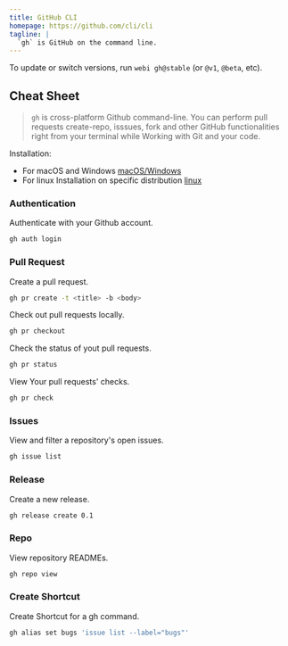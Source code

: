 ```yaml
---
title: GitHub CLI
homepage: https://github.com/cli/cli
tagline: |
  `gh` is GitHub on the command line.
---
```


To update or switch versions, run `webi gh@stable` (or `@v1`, `@beta`, etc).

## Cheat Sheet

> `gh` is cross-platform Github command-line. You can perform pull requests
> create-repo, isssues, fork and other GitHub functionalities right from your
> terminal while Working with Git and your code.

Installation:

- For macOS and Windows [macOS/Windows](https://github.com/cli/cli/blob/trunk/README.md)
- For linux Installation on specific distribution [linux](https://github.com/cli/cli/blob/trunk/docs/install_linux.md)

### Authentication

Authenticate with your Github account.

```bash
gh auth login
```

### Pull Request

Create a pull request.

```bash
gh pr create -t <title> -b <body>
```

Check out pull requests locally.

```bash
gh pr checkout
```

Check the status of yout pull requests.

```bash
gh pr status
```

View Your pull requests' checks.

```bash
gh pr check
```

### Issues

View and filter a repository's open issues.

```bash
gh issue list
```

### Release

Create a new release.

```bash
gh release create 0.1
```

### Repo

View repository READMEs.

```bash
gh repo view
```

### Create Shortcut

Create Shortcut for a gh command.

```bash
gh alias set bugs 'issue list --label="bugs"'
```
